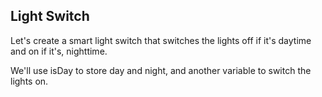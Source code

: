 ## Light Switch

 Let's create a smart light switch that switches the lights off
 if it's daytime and on if it's, nighttime.
 
 We'll use isDay to store day and night, and another variable 
 to switch the lights on.


